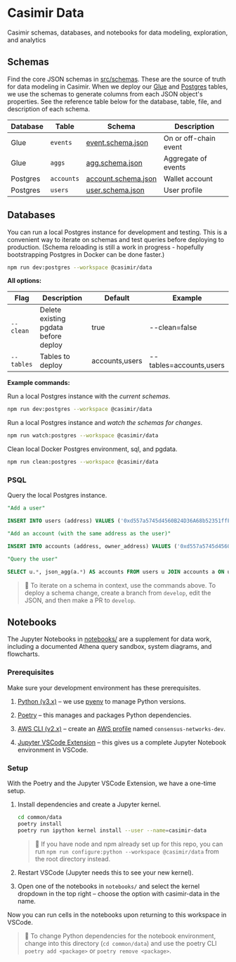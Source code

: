# Casimir Data

Casimir schemas, databases, and notebooks for data modeling, exploration, and analytics

## Schemas

Find the core JSON schemas in [src/schemas](src/schemas). These are the source of truth for data modeling in Casimir. When we deploy our [Glue](https://docs.aws.amazon.com/glue/latest/dg/define-database.html) and [Postgres](https://www.postgresql.org/docs/) tables, we use the schemas to generate columns from each JSON object's properties. See the reference table below for the database, table, file, and description of each schema.

| Database | Table | Schema | Description |
| --- | --- | --- | --- |
| Glue | `events` | [event.schema.json](src/schemas/event.schema.json) | On or off-chain event |
| Glue | `aggs` | [agg.schema.json](src/schemas/agg.schema.json) | Aggregate of events |
| Postgres | `accounts` | [account.schema.json](src/schemas/account.schema.json) | Wallet account |
| Postgres | `users` | [user.schema.json](src/schemas/user.schema.json) | User profile |

## Databases

You can run a local Postgres instance for development and testing. This is a convenient way to iterate on schemas and test queries before deploying to production. (Schema reloading is still a work in progress - hopefully bootstrapping Postgres in Docker can be done faster.)

```zsh
npm run dev:postgres --workspace @casimir/data
```

**All options:**

| Flag | Description | Default | Example |
| --- | --- | --- | --- |
| `--clean` | Delete existing pgdata before deploy | true | --clean=false |
| `--tables` | Tables to deploy | accounts,users | --tables=accounts,users |

**Example commands:**

Run a local Postgres instance with the *current schemas*.

```zsh
npm run dev:postgres --workspace @casimir/data
```

Run a local Postgres instance and *watch the schemas for changes*.

```zsh
npm run watch:postgres --workspace @casimir/data
```

Clean local Docker Postgres environment, sql, and pgdata.

```zsh
npm run clean:postgres --workspace @casimir/data
```

### PSQL

Query the local Postgres instance.

```sql
"Add a user"

INSERT INTO users (address) VALUES ('0xd557a5745d4560B24D36A68b52351ffF9c86A212');

"Add an account (with the same address as the user)"

INSERT INTO accounts (address, owner_address) VALUES ('0xd557a5745d4560B24D36A68b52351ffF9c86A212', '0xd557a5745d4560B24D36A68b52351ffF9c86A212');

"Query the user"

SELECT u.*, json_agg(a.*) AS accounts FROM users u JOIN accounts a ON u.address = a.owner_address WHERE u.address = '0xd557a5745d4560B24D36A68b52351ffF9c86A212' GROUP BY u.address;

```

> 🚩 To iterate on a schema in context, use the commands above. To deploy a schema change, create a branch from `develop`, edit the JSON, and then make a PR to `develop`.

## Notebooks

The Jupyter Notebooks in [notebooks/](notebooks/) are a supplement for data work, including a documented Athena query sandbox, system diagrams, and flowcharts.

### Prerequisites

Make sure your development environment has these prerequisites.

1. [Python (v3.x)](https://www.python.org/downloads/) – we use [pyenv](https://github.com/pyenv/pyenv#installation) to manage Python versions.

2. [Poetry](https://python-poetry.org/docs/#installation) – this manages and packages Python dependencies.

3. [AWS CLI (v2.x)](https://aws.amazon.com/cli/) – create an [AWS profile](https://docs.aws.amazon.com/cli/latest/userguide/cli-configure-profiles.html) named `consensus-networks-dev`.

4. [Jupyter VSCode Extension](https://marketplace.visualstudio.com/items?itemName=ms-toolsai.jupyter) – this gives us a complete Jupyter Notebook environment in VSCode.

### Setup

With the Poetry and the Jupyter VSCode Extension, we have a one-time setup.

1. Install dependencies and create a Jupyter kernel.

    ```zsh
    cd common/data
    poetry install
    poetry run ipython kernel install --user --name=casimir-data
    ```

    > 🚩 If you have node and npm already set up for this repo, you can run `npm run configure:python --workspace @casimir/data` from the root directory instead.

2. Restart VSCode (Jupyter needs this to see your new kernel).

3. Open one of the notebooks in `notebooks/` and select the kernel dropdown in the top right – choose the option with casimir-data in the name.

Now you can run cells in the notebooks upon returning to this workspace in VSCode.

> 🚩 To change Python dependencies for the notebook environment, change into this directory (`cd common/data`) and use the poetry CLI `poetry add <package>` or `poetry remove <package>`.
